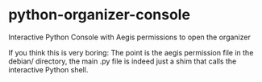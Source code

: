 python-organizer-console
========================

Interactive Python Console with Aegis permissions to open the organizer

If you think this is very boring: The point is the aegis permission file
in the debian/ directory, the main .py file is indeed just a shim that
calls the interactive Python shell.
